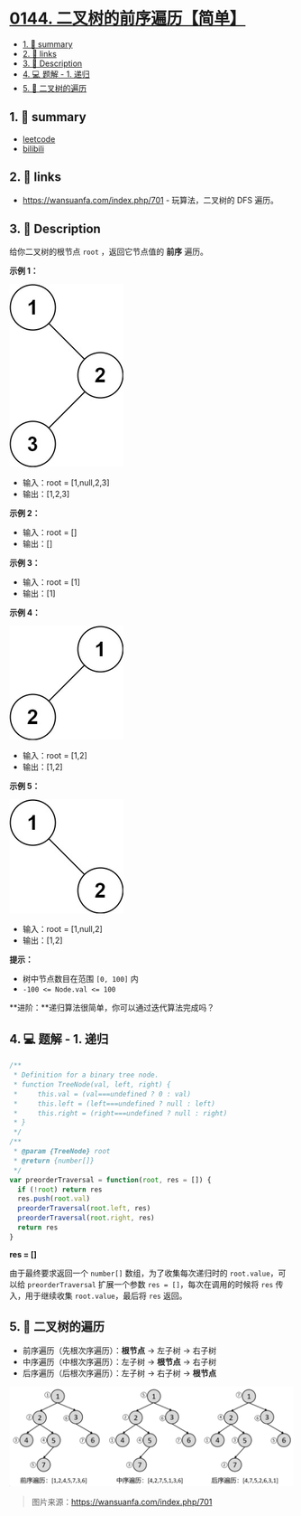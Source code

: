 # [0144. 二叉树的前序遍历【简单】](https://github.com/Tdahuyou/leetcode/tree/main/0144.%20%E4%BA%8C%E5%8F%89%E6%A0%91%E7%9A%84%E5%89%8D%E5%BA%8F%E9%81%8D%E5%8E%86%E3%80%90%E7%AE%80%E5%8D%95%E3%80%91)

<!-- region:toc -->
- [1. 📝 summary](#1--summary)
- [2. 🔗 links](#2--links)
- [3. 📝 Description](#3--description)
- [4. 💻 题解 - 1. 递归](#4--题解---1-递归)
- [5. 📒 二叉树的遍历](#5--二叉树的遍历)
<!-- endregion:toc -->

## 1. 📝 summary

- [leetcode](https://leetcode.cn/problems/binary-tree-preorder-traversal)
- [bilibili](https://www.bilibili.com/video/BV1DivNejEb1)

## 2. 🔗 links

- https://wansuanfa.com/index.php/701 - 玩算法，二叉树的 DFS 遍历。

## 3. 📝 Description

给你二叉树的根节点 `root` ，返回它节点值的 **前序** 遍历。

**示例 1：**

![](md-imgs/2024-09-25-16-58-03.png)

- 输入：root = [1,null,2,3]
- 输出：[1,2,3]

**示例 2：**

- 输入：root = []
- 输出：[]

**示例 3：**

- 输入：root = [1]
- 输出：[1]

**示例 4：**

![](md-imgs/2024-09-25-16-58-12.png)

- 输入：root = [1,2]
- 输出：[1,2]

**示例 5：**

![](md-imgs/2024-09-25-16-58-20.png)

- 输入：root = [1,null,2]
- 输出：[1,2]

**提示：**

- 树中节点数目在范围 `[0, 100]` 内
- `-100 <= Node.val <= 100`

**进阶：**递归算法很简单，你可以通过迭代算法完成吗？

## 4. 💻 题解 - 1. 递归

```javascript
/**
 * Definition for a binary tree node.
 * function TreeNode(val, left, right) {
 *     this.val = (val===undefined ? 0 : val)
 *     this.left = (left===undefined ? null : left)
 *     this.right = (right===undefined ? null : right)
 * }
 */
/**
 * @param {TreeNode} root
 * @return {number[]}
 */
var preorderTraversal = function(root, res = []) {
  if (!root) return res
  res.push(root.val)
  preorderTraversal(root.left, res)
  preorderTraversal(root.right, res)
  return res
}
```

**res = []**

由于最终要求返回一个 `number[]` 数组，为了收集每次递归时的 `root.value`，可以给 `preorderTraversal` 扩展一个参数 `res = []`，每次在调用的时候将 `res` 传入，用于继续收集 `root.value`，最后将 `res` 返回。

## 5. 📒 二叉树的遍历

- 前序遍历（先根次序遍历）：**根节点** -> 左子树 -> 右子树
- 中序遍历（中根次序遍历）：左子树 -> **根节点** -> 右子树
- 后序遍历（后根次序遍历）：左子树 -> 右子树 -> **根节点**

![](md-imgs/2024-09-25-16-59-31.png)

> 图片来源：https://wansuanfa.com/index.php/701
